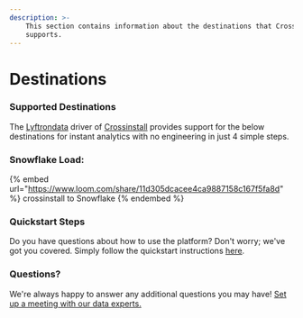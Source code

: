 ```yaml
---
description: >-
    This section contains information about the destinations that Crossinstall
    supports.
---
```


# Destinations

### Supported Destinations

The [Lyftrondata](https://www.lyftrondata.com/) driver of [Crossinstall](https://www.lyftrondata.com/integration/crossinstall/) provides support for the below destinations for instant analytics with no engineering in just 4 simple steps.

### Snowflake Load:

{% embed url="https://www.loom.com/share/11d305dcacee4ca9887158c167f5fa8d" %}
crossinstall to Snowflake
{% endembed %}

### Quickstart Steps

Do you have questions about how to use the platform? Don't worry; we've got you covered. Simply follow the quickstart instructions [here](../../../quickstart-steps.md).

### Questions? <a href="#questions" id="questions"></a>

We're always happy to answer any additional questions you may have! [Set up a meeting with our data experts.](https://www.lyftrondata.com/book-a-meeting/)
